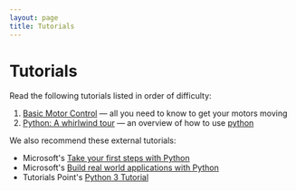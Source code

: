 ```yaml
---
layout: page
title: Tutorials
---
```


Tutorials
=========

Read the following tutorials listed in order of difficulty:

1. [Basic Motor Control](/docs/tutorials/basic_motor_control) &mdash; all you need to know to get your motors moving
2. [Python: A whirlwind tour](/docs/tutorials/python) &mdash; an overview of how to use [python](https://www.python.org "The Python programming language")

We also recommend these external tutorials:

* Microsoft's [Take your first steps with Python](https://docs.microsoft.com/en-us/learn/paths/python-first-steps/)
* Microsoft's [Build real world applications with Python](https://docs.microsoft.com/en-us/learn/paths/python-language/)
* Tutorials Point's [Python 3 Tutorial](https://www.tutorialspoint.com/python3/index.htm)
